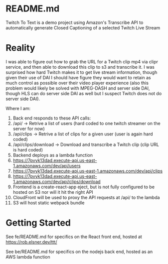 # README.md

Twitch To Text is a demo project using Amazon's Transcribe API to automatically generate Closed Captioning of a selected Twitch Live Stream

# Reality

I was able to figure out how to grab the URL for a Twitch clip mp4 via clipr service, and then able to download this clip to s3 and transcribe it.  I was surprised how hard Twitch makes it to get live stream information, though given their use of DAI I should have figure they would want to retain as much control as possible over their video player experience (also this problem would likely be solved with MPEG-DASH and server side DAI, though HLS can do server side DAI as well but I suspect Twitch does not do server side DAI).

Where I am:

1. Back end responds to these API calls:
  1. /api/ -> Retrive a list of users (hard coded to one twitch streamer on the server for now)
  2. /api/clips -> Retrive a list of clips for a given user (user is again hard coded)
  3. /api/clips/download -> Download and transcribe a Twitch clip (clip URL is hard coded)
2. Backend deploys as a lambda function
  1. https://7pvyk13dad.execute-api.us-east-1.amazonaws.com/dev/api/users
  2. https://7pvyk13dad.execute-api.us-east-1.amazonaws.com/dev/api/clips
  3. https://7pvyk13dad.execute-api.us-east-1.amazonaws.com/dev/api/clips/download
3. Frontend is a create-react-app eject, but is not fully configured to be hosted on S3 nor will it hit the right API
  1. CloudFront will be used to proxy the API requests at /api/ to the lambda
  2. S3 will host static webpack bundle

# Getting Started

See fe/README.md for specifics on the React front end, hosted at https://rob.elsner.dev/ttt/

See be/README.md for specifics on the nodejs back end, hosted as an AWS lambda function
